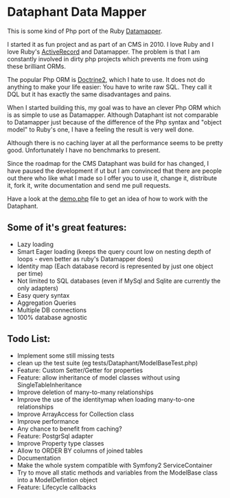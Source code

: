 Dataphant Data Mapper
=====================

This is some kind of Php port of the Ruby [Datamapper](https://github.com/datamapper/dm-core).

I started it as fun project and as part of an CMS in 2010. I love Ruby and I love Ruby's [ActiveRecord](https://github.com/rails/rails/tree/master/activerecord) and Datamapper. The problem is that I am constantly involved in dirty php projects which prevents me from using these brilliant ORMs.

The popular Php ORM is [Doctrine2](https://github.com/doctrine/doctrine2), which I hate to use. It does not do anything to make your life easier: You have to write raw SQL. They call it DQL but it has exactly the same disadvantages and pains.

When I started building this, my goal was to have an clever Php ORM which is as simple to use as Datamapper. Although Dataphant ist not comparable to Datamapper just because of the difference of the Php syntax and "object model" to Ruby's one, I have a feeling the result is very well done.

Although there is no caching layer at all the performance seems to be pretty good. Unfortunately I have no benchmarks to present.

Since the roadmap for the CMS Dataphant was build for has changed, I have paused the development if ut but I am convinced that there are people out there who like what I made so I offer you to use it, change it, distribute it, fork it, write documentation and send me pull requests.

Have a look at the [demo.php](https://github.com/laszlokorte/Dataphant/blob/master/demo.php) file to get an idea of how to work with the Dataphant.

Some of it's great features:
-----------------------------

 * Lazy loading
 * Smart Eager loading (keeps the query count low on nesting depth of loops - even better as ruby's Datamapper does)
 * Identity map (Each database record is represented by just one object per time)
 * Not limited to SQL databases (even if MySql and Sqlite are currently the only adapters)
 * Easy query syntax
 * Aggregation Queries
 * Multiple DB connections
 * 100% database agnostic

Todo List:
----------

 * Implement some still missing tests
 * clean up the test suite (eg tests/Dataphant/ModelBaseTest.php)
 * Feature: Custom Setter/Getter for properties
 * Feature: allow inheritance of model classes without using SingleTableInheritance
 * Improve deletion of many-to-many relationships
 * Improve the use of the identitymap when loading many-to-one relationships
 * Improve ArrayAccess for Collection class
 * Improve performance
  * Any chance to benefit from caching?
 * Feature: PostgrSql adapter
 * Improve Property type classes
 * Allow to ORDER BY columns of joined tables
 * Documentation
 * Make the whole system compatible with Symfony2 ServiceContainer
  * Try to move all static methods and variables from the ModelBase class into a ModelDefintion object
 * Feature: Lifecycle callbacks